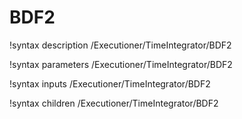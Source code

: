 <!-- MOOSE Documentation Stub: Remove this when content is added. -->

# BDF2
!syntax description /Executioner/TimeIntegrator/BDF2

!syntax parameters /Executioner/TimeIntegrator/BDF2

!syntax inputs /Executioner/TimeIntegrator/BDF2

!syntax children /Executioner/TimeIntegrator/BDF2
